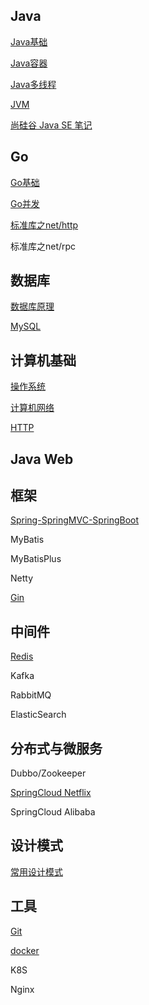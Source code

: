 ## Java

[Java基础](https://github.com/hrn1519870666/Notes/blob/master/Java/1-Java%E5%9F%BA%E7%A1%80.md )

[Java容器](https://github.com/hrn1519870666/Notes/blob/master/Java/2-Java%E5%AE%B9%E5%99%A8.md)

[Java多线程](https://github.com/hrn1519870666/Notes/blob/master/Java/3-Java%E5%A4%9A%E7%BA%BF%E7%A8%8B.md )

[JVM](https://github.com/hrn1519870666/Notes/blob/master/Java/4-JVM.md)

[尚硅谷 Java SE 笔记](https://github.com/hrn1519870666/Notes/blob/master/Java/%E5%B0%9A%E7%A1%85%E8%B0%B7Java%20SE.md)



## Go

[Go基础](https://github.com/hrn1519870666/Notes/blob/master/Go/Go%E5%9F%BA%E7%A1%80.md)

[Go并发](https://www.liwenzhou.com/posts/Go/concurrence/)

[标准库之net/http](https://github.com/hrn1519870666/Notes/blob/master/Go/%E6%A0%87%E5%87%86%E5%BA%93%E4%B9%8Bnet-http.md)

标准库之net/rpc



## 数据库

[数据库原理](https://github.com/hrn1519870666/Notes/blob/master/%E6%95%B0%E6%8D%AE%E5%BA%93/1-%E6%95%B0%E6%8D%AE%E5%BA%93%E5%8E%9F%E7%90%86.md)

[MySQL](https://github.com/hrn1519870666/Notes/blob/master/%E6%95%B0%E6%8D%AE%E5%BA%93/2-MySQL.md)



## 计算机基础

[操作系统](https://github.com/hrn1519870666/Notes/blob/master/%E8%AE%A1%E7%BD%91-%E6%93%8D%E4%BD%9C%E7%B3%BB%E7%BB%9F/%E6%93%8D%E4%BD%9C%E7%B3%BB%E7%BB%9F.md)

[计算机网络](https://github.com/hrn1519870666/Notes/blob/master/%E8%AE%A1%E7%BD%91-%E6%93%8D%E4%BD%9C%E7%B3%BB%E7%BB%9F/%E8%AE%A1%E7%BD%91.md)

[HTTP](https://github.com/hrn1519870666/Notes/blob/master/%E8%AE%A1%E7%BD%91-%E6%93%8D%E4%BD%9C%E7%B3%BB%E7%BB%9F/HTTP.md)



## Java Web



## 框架

[Spring-SpringMVC-SpringBoot](https://github.com/hrn1519870666/Notes/blob/master/%E6%A1%86%E6%9E%B6-%E4%B8%AD%E9%97%B4%E4%BB%B6-%E5%B7%A5%E5%85%B7/Spring.md)

MyBatis

MyBatisPlus

Netty



[Gin](https://github.com/hrn1519870666/Notes/blob/master/Go/Gin.md)



## 中间件

[Redis](https://github.com/hrn1519870666/Notes/blob/master/%E6%A1%86%E6%9E%B6-%E4%B8%AD%E9%97%B4%E4%BB%B6-%E5%B7%A5%E5%85%B7/Redis.md)

Kafka

RabbitMQ

ElasticSearch



## 分布式与微服务

Dubbo/Zookeeper

[SpringCloud Netflix](https://github.com/hrn1519870666/Notes/blob/master/%E6%A1%86%E6%9E%B6-%E4%B8%AD%E9%97%B4%E4%BB%B6-%E5%B7%A5%E5%85%B7/SpringCloud.md)

SpringCloud Alibaba



## 设计模式

[常用设计模式](https://github.com/hrn1519870666/Notes/tree/master/%E8%AE%BE%E8%AE%A1%E6%A8%A1%E5%BC%8F)



## 工具

[Git](https://github.com/hrn1519870666/Notes/blob/master/%E6%A1%86%E6%9E%B6-%E4%B8%AD%E9%97%B4%E4%BB%B6-%E5%B7%A5%E5%85%B7/Git.md)

[docker](https://github.com/hrn1519870666/Notes/blob/master/%E6%A1%86%E6%9E%B6-%E4%B8%AD%E9%97%B4%E4%BB%B6-%E5%B7%A5%E5%85%B7/docker.pdf)

K8S

Nginx